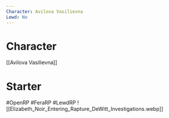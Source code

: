 ```yaml
---
Character: Avilova Vasilievna
Lewd: No
---
```

# Character
[[Avilova Vasilievna]]

# Starter


#OpenRP #FeraRP #LewdRP
![[Elizabeth_Noir_Entering_Rapture_DeWitt_Investigations.webp]]